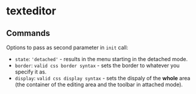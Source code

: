 # texteditor

## Commands
Options to pass as second parameter in `init` call:
*  `state`: `'detached'` - results in the menu starting in the detached mode.
*  `border`: `valid css border syntax` - sets the border to whatever you specify it as.
*  `display`: `valid css display syntax` - sets the dispaly of the **whole** area (the container of the editing area and the toolbar in attached mode).
